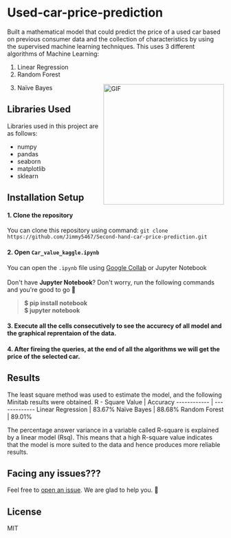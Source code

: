 # Used-car-price-prediction

Built a mathematical model that could predict the price of a used car based on previous consumer data and the collection of characteristics by using the supervised machine learning techniques. This uses 3 different algorithms of Machine Learning:
1. Linear Regression
2. Random Forest

<img align="right" alt="GIF" height=280 src="https://github.com/rudrabarad/Used-car-price-prediction/blob/main/car.png"/>

3. Naïve Bayes


## Libraries Used
Libraries used in this project are as follows:
- numpy
- pandas
- seaborn
- matplotlib
- sklearn 



## Installation Setup

#### 1. Clone the repository
You can clone this repository using command: ``git clone https://github.com/Jimmy5467/Second-hand-car-price-prediction.git``
#### 2. Open ``Car_value_kaggle.ipynb``
You can open the ``.ipynb`` file using [Google Collab](https://colab.research.google.com/) or Jupyter Notebook <br><br>
Don't have **Jupyter Notebook**? Don't worry, run the following commands and you're good to go 🚀 <br>
> **$ pip install notebook** <br>
> **$ jupyter notebook**
#### 3. Execute all the cells consecutively to see the accurecy of all model and the graphical reprentaion of the data.
#### 4. After fireing the queries, at the end of all the algorithms we will get the price of the selected car.
  
## Results
The least square method was used to estimate the model, and the following Minitab results were obtained.
R - Square Value | Accuracy
------------ | -------------
Linear Regression | 83.67%
Naïve Bayes | 88.68%
Random Forest | 89.01%

The percentage answer variance in a variable called R-square is explained by a linear model (Rsq). This means that a high R-square value indicates that the model is more suited to the data and hence produces more reliable results.
  
## Facing any issues???

Feel free to [open an issue](https://github.com/Jimmy5467/Used-car-price-prediction/issues/new?assignees=&labels=Query&title=Query). We are glad to help you. :blue_heart:

## License
MIT
